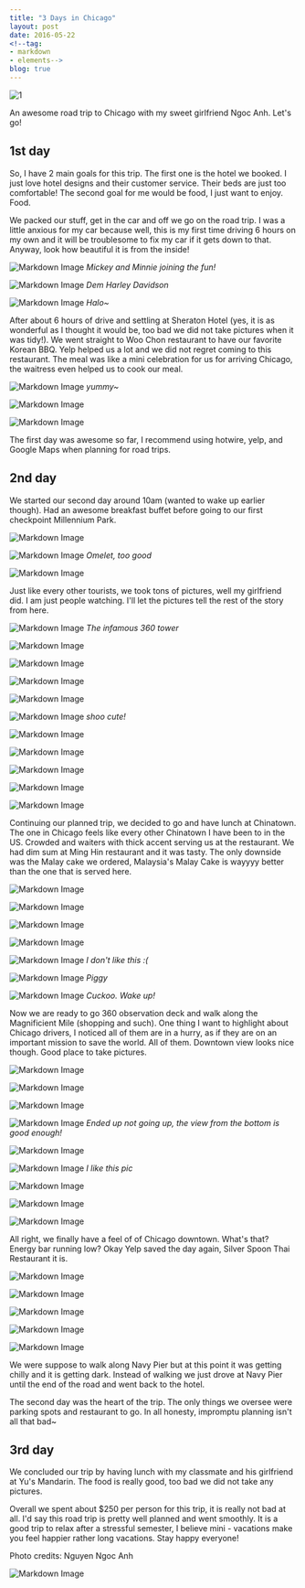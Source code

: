 ```yaml
---
title: "3 Days in Chicago"
layout: post
date: 2016-05-22
<!--tag:
- markdown
- elements-->
blog: true
---
```


  ![1]


An awesome road trip to Chicago with my sweet girlfriend Ngoc Anh. Let's go!

## 1st day

  So, I have 2 main goals for this trip. The first one is the hotel we booked. I
  just love hotel designs and their customer service. Their beds are just too
  comfortable! The second goal for me would be food, I just want
  to enjoy. Food.

  We packed our stuff, get in the car and off we go on the road trip. I was a
  little anxious for my car because well, this is my first time driving 6 hours
  on my own and it will be troublesome to fix my car if it gets down to that.
  Anyway, look how beautiful it is from the inside!

  ![Markdown Image][2]
  *Mickey and Minnie joining the fun!*


![Markdown Image][3]
*Dem Harley Davidson*

![Markdown Image][4]
*Halo~*

  After about 6 hours of drive and settling at Sheraton Hotel (yes, it is
  as wonderful as I thought it would be, too bad we did not take pictures when
  it was tidy!). We went straight to Woo Chon restaurant to have our favorite
  Korean BBQ. Yelp helped us a lot and we did not regret coming to this
  restaurant. The meal was like a mini celebration for us for arriving Chicago,
  the waitress even helped us to cook our meal.

  ![Markdown Image][5]
  *yummy~*

  ![Markdown Image][6]

  ![Markdown Image][7]

  The first day was awesome so far, I recommend using hotwire, yelp, and Google
  Maps when planning for road trips.



## 2nd day

  We started our second day around 10am (wanted to wake up earlier though). Had
  an awesome breakfast buffet before going to our first checkpoint Millennium
  Park.

  ![Markdown Image][8]

  ![Markdown Image][9]
  *Omelet, too good*

  ![Markdown Image][10]


  Just like every other tourists, we took tons of pictures, well my girlfriend
  did. I am just people watching. I'll let the pictures tell the rest of the
  story from here.

  ![Markdown Image][11]
  *The infamous 360 tower*

  ![Markdown Image][12]

  ![Markdown Image][13]

  ![Markdown Image][14]

  ![Markdown Image][15]

  ![Markdown Image][16]
  *shoo cute!*

  ![Markdown Image][18]

  ![Markdown Image][19]

  ![Markdown Image][20]

  ![Markdown Image][21]

  ![Markdown Image][22]

  Continuing our planned trip, we decided to go and have lunch at Chinatown.
  The one in Chicago feels like every other Chinatown I have been to in the US.
  Crowded and waiters with thick accent serving us at the restaurant. We had
  dim sum at Ming Hin restaurant and it was tasty. The only downside was the
  Malay cake we ordered, Malaysia's Malay Cake is wayyyy better than the one
  that is served here.

  ![Markdown Image][23]

  ![Markdown Image][24]

  ![Markdown Image][25]

  ![Markdown Image][26]

  ![Markdown Image][27]
  *I don't like this :(*

  ![Markdown Image][28]
  *Piggy*

  ![Markdown Image][29]
  *Cuckoo. Wake up!*

  Now we are ready to go 360 observation deck and walk along the Magnificient
  Mile (shopping and such). One thing I want to highlight about Chicago drivers,
  I noticed all of them are in a hurry, as if they are on an important mission
  to save the world. All of them. Downtown view looks nice though. Good place to
  take pictures.

  ![Markdown Image][30]

  ![Markdown Image][31]

  ![Markdown Image][32]

  ![Markdown Image][33]
  *Ended up not going up, the view from the bottom is good enough!*

  ![Markdown Image][34]

  ![Markdown Image][35]
  *I like this pic*

  ![Markdown Image][36]

  ![Markdown Image][37]

  ![Markdown Image][38]

  All right, we finally have a feel of of Chicago downtown. What's that? Energy
  bar running low? Okay Yelp saved the day again, Silver Spoon Thai Restaurant
  it is.

  ![Markdown Image][39]

  ![Markdown Image][40]

  ![Markdown Image][41]

  ![Markdown Image][42]

  ![Markdown Image][43]

  We were suppose to walk along Navy Pier but at this point it was getting
  chilly and it is getting dark. Instead of walking we just drove at Navy Pier
  until the end of the road and went back to the hotel.

  The second day was the heart of the trip. The only things we oversee were
  parking spots and restaurant to go. In all honesty, impromptu planning isn't
  all that bad~

## 3rd day

  We concluded our trip by having lunch with my classmate and his girlfriend at
  Yu's Mandarin. The food is really good, too bad we did not take any pictures.

  Overall we spent about $250 per person for this trip, it is really not bad at
  all. I'd say this road trip is pretty well planned and went smoothly. It is a good
  trip to relax after a stressful semester, I believe mini - vacations make you
  feel happier rather long vacations. Stay happy everyone!

Photo credits: Nguyen Ngoc Anh

  ![Markdown Image][17]

[1]: /chicago-5-20-images/IMG_0118.jpg
[2]: /chicago-5-20-images/car_trip_1.jpg
[3]: /chicago-5-20-images/car_trip_2.jpg
[4]: /chicago-5-20-images/car_trip_3.jpg
[5]: /chicago-5-20-images/bbq_1.jpg
[6]: /chicago-5-20-images/bbq_2.jpg
[7]: /chicago-5-20-images/bbq_3.jpg
[8]: /chicago-5-20-images/buffet_1.jpg
[9]: /chicago-5-20-images/buffet_2.jpg
[10]: /chicago-5-20-images/buffet_3.jpg
[11]: /chicago-5-20-images/m_park_1.jpg
[12]: /chicago-5-20-images/m_park_2.jpg
[13]: /chicago-5-20-images/m_park_3.jpg
[14]: /chicago-5-20-images/m_park_4.jpg
[15]: /chicago-5-20-images/m_park_5.jpg
[16]: /chicago-5-20-images/m_park_6.jpg
[17]: /chicago-5-20-images/m_park_7.jpg
[18]: /chicago-5-20-images/m_park_8.jpg
[19]: /chicago-5-20-images/m_park_9.jpg
[20]: /chicago-5-20-images/m_park_10.jpg
[21]: /chicago-5-20-images/m_park_11.jpg
[22]: /chicago-5-20-images/m_park_12.jpg
[23]: /chicago-5-20-images/chinatown_1.jpg
[24]: /chicago-5-20-images/chinatown_2.jpg
[25]: /chicago-5-20-images/chinatown_3.jpg
[26]: /chicago-5-20-images/chinatown_4.jpg
[27]: /chicago-5-20-images/chinatown_5.jpg
[28]: /chicago-5-20-images/chinatown_6.jpg
[29]: /chicago-5-20-images/chinatown_7.jpg
[30]: /chicago-5-20-images/downtown_1.jpg
[31]: /chicago-5-20-images/downtown_2.jpg
[32]: /chicago-5-20-images/downtown_3.jpg
[33]: /chicago-5-20-images/downtown_4.jpg
[34]: /chicago-5-20-images/downtown_5.jpg
[35]: /chicago-5-20-images/downtown_6.jpg
[36]: /chicago-5-20-images/downtown_7.jpg
[37]: /chicago-5-20-images/downtown_8.jpg
[38]: /chicago-5-20-images/downtown_9.jpg
[39]: /chicago-5-20-images/thai_1.jpg
[40]: /chicago-5-20-images/thai_2.jpg
[41]: /chicago-5-20-images/thai_3.jpg
[42]: /chicago-5-20-images/thai_4.jpg
[43]: /chicago-5-20-images/thai_5.jpg
